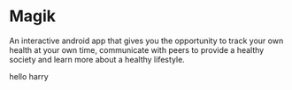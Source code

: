 # Magik
An interactive android app that gives you the opportunity to track your own health at your own time, communicate with peers to provide a healthy society and learn more about a healthy lifestyle.


hello harry
